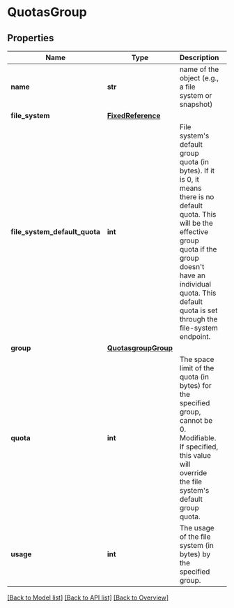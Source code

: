 # QuotasGroup

## Properties
Name | Type | Description | Notes
------------ | ------------- | ------------- | -------------
**name** | **str** | name of the object (e.g., a file system or snapshot) | [optional] 
**file_system** | [**FixedReference**](FixedReference.md) |  | [optional] 
**file_system_default_quota** | **int** | File system&#39;s default group quota (in bytes). If it is 0, it means there is no default quota. This will be the effective group quota if the group doesn&#39;t have an individual quota. This default quota is set through the file-system endpoint. | [optional] 
**group** | [**QuotasgroupGroup**](QuotasgroupGroup.md) |  | [optional] 
**quota** | **int** | The space limit of the quota (in bytes) for the specified group, cannot be 0. Modifiable. If specified, this value will override the file system&#39;s default group quota. | [optional] 
**usage** | **int** | The usage of the file system (in bytes) by the specified group. | [optional] 

[[Back to Model list]](index.md#documentation-for-models) [[Back to API list]](index.md#endpoint-properties) [[Back to Overview]](index.md)


